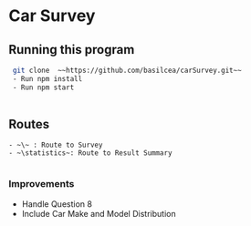 # Car Survey

## Running this program

```bash
 git clone  ~~https://github.com/basilcea/carSurvey.git~~
 - Run npm install
 - Run npm start
 
 ```

 ## Routes

 ``` 
 - ~\~ : Route to Survey
 - ~\statistics~: Route to Result Summary
  
 ```

 ### Improvements

  - Handle Question 8 
  - Include Car Make and Model Distribution

